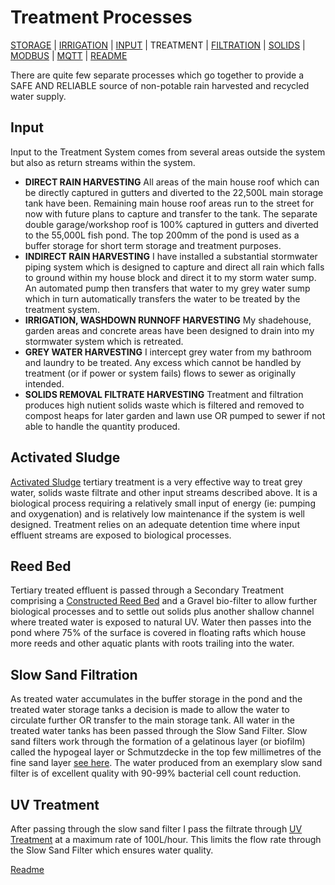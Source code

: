 Treatment Processes
===================

[STORAGE](https://github.com/wellsy57/Home-Assistant-Project/blob/master/files/STORAGE.md) |
[IRRIGATION](https://github.com/wellsy57/Home-Assistant-Project/blob/master/files/IRRIGATION.md) | [INPUT](https://github.com/wellsy57/Home-Assistant-Project/blob/master/files/INPUT.md) | 
TREATMENT | [FILTRATION](https://github.com/wellsy57/Home-Assistant-Project/blob/master/files/FILTRATION.md) | 
[SOLIDS](https://github.com/wellsy57/Home-Assistant-Project/blob/master/files/SOLIDS.md) | 
[MODBUS](https://github.com/wellsy57/Home-Assistant-Project/blob/master/filyes/MODBUS.md) | [MQTT](https://github.com/wellsy57/Home-Assistant-Project/blob/master/files/MQTT.md) | [README](https://github.com/wellsy57/Home-Assistant-Project/blob/master/README.md)

There are quite few separate processes which go together to provide a SAFE AND RELIABLE source of non-potable rain harvested and recycled water supply. 

## Input
Input to the Treatment System comes from several areas outside the system but also as return streams within the system.
* **DIRECT RAIN HARVESTING** All areas of the main house roof which can be directly captured in gutters and diverted to the 22,500L main storage tank have been. Remaining main house roof areas run to the street for now with future plans to capture and transfer to the tank. The separate double garage/workshop roof is 100% captured in gutters and diverted to the 55,000L fish pond. The top 200mm of the pond is used as a buffer storage for short term storage and treatment purposes.
* **INDIRECT RAIN HARVESTING** I have installed a substantial stormwater piping system which is designed to capture and direct all rain which falls to ground within my house block and direct it to my storm water sump. An automated pump then transfers that water to my grey water sump which in turn automatically transfers the water to be treated by the treatment system.
* **IRRIGATION, WASHDOWN RUNNOFF HARVESTING** My shadehouse, garden areas and concrete areas have been designed to drain into my stormwater system which is retreated.
* **GREY WATER HARVESTING** I intercept grey water from my bathroom and laundry to be treated. Any excess which cannot be handled by treatment (or if power or system fails) flows to sewer as originally intended.
* **SOLIDS REMOVAL FILTRATE HARVESTING** Treatment and filtration produces high nutient solids waste which is filtered and removed to compost heaps for later garden and lawn use OR pumped to sewer if not able to handle the quantity produced.

## Activated Sludge
[Activated Sludge](https://en.wikipedia.org/wiki/Activated_sludge) tertiary treatment is a very effective way to treat grey water, solids waste filtrate and other input streams described above. It is a biological process requiring a relatively small input of energy (ie: pumping and oxygenation) and is relatively low maintenance if the system is well designed. Treatment relies on an adequate detention time where input effluent streams are exposed to biological processes.

## Reed Bed
Tertiary treated effluent is passed through a Secondary Treatment comprising a [Constructed Reed Bed](https://en.wikipedia.org/wiki/Reed_bed) and a Gravel bio-filter to allow further biological processes and to settle out solids plus another shallow channel where treated water is exposed to natural UV. Water then passes into the pond where 75% of the surface is covered in floating rafts which house more reeds and other aquatic plants with roots trailing into the water.

## Slow Sand Filtration
As treated water accumulates in the buffer storage in the pond and the treated water storage tanks a decision is made to allow the water to circulate further OR transfer to the main storage tank. All water in the treated water tanks has been passed through the Slow Sand Filter. Slow sand filters work through the formation of a gelatinous layer (or biofilm) called the hypogeal layer or Schmutzdecke in the top few millimetres of the fine sand layer [see here](https://en.wikipedia.org/wiki/Slow_sand_filter). The water produced from an exemplary slow sand filter is of excellent quality with 90-99% bacterial cell count reduction.

## UV Treatment
After passing through the slow sand filter I pass the filtrate through [UV Treatment](https://en.wikipedia.org/wiki/Ultraviolet_germicidal_irradiation) at a maximum rate of 100L/hour.
This limits the flow rate through the Slow Sand Filter which ensures water quality.


[Readme](https://github.com/wellsy57/Home-Assistant-Project/blob/master/README.md)
